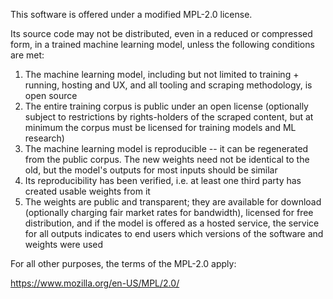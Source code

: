 This software is offered under a modified MPL-2.0 license.

Its source code may not be distributed, even in a reduced or compressed form, in a trained machine learning model, unless the following conditions are met:

1. The machine learning model, including but not limited to training + running, hosting and UX, and all tooling and scraping methodology, is open source
1. The entire training corpus is public under an open license (optionally subject to restrictions by rights-holders of the scraped content, but at minimum the corpus must be licensed for training models and ML research)
1. The machine learning model is reproducible -- it can be regenerated from the public corpus. The new weights need not be identical to the old, but the model's outputs for most inputs should be similar
1. Its reproducibility has been verified, i.e. at least one third party has created usable weights from it
1. The weights are public and transparent; they are available for download (optionally charging fair market rates for bandwidth), licensed for free distribution, and if the model is offered as a hosted service, the service for all outputs indicates to end users which versions of the software and weights were used

For all other purposes, the terms of the MPL-2.0 apply:

https://www.mozilla.org/en-US/MPL/2.0/
